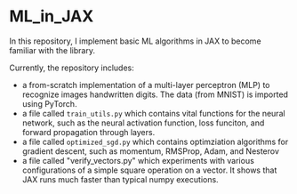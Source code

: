 # ML_in_JAX

In this repository, I implement basic ML algorithms in JAX to become familiar with the library.

Currently, the repository includes:
- a from-scratch implementation of a multi-layer perceptron (MLP) to recognize images handwritten digits. The data (from MNIST) is imported using PyTorch.
- a file called `train_utils.py` which contains vital functions for the neural network, such as the neural activation function, loss funciton, and forward propagation through layers.
- a file called `optimized_sgd.py` which contains optimziation algorithms for gradient descent, such as momentum, RMSProp, Adam, and Nesterov
- a file called "verify_vectors.py" which experiments with various configurations of a simple square operation on a vector. It shows that JAX runs much faster than typical numpy executions.